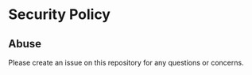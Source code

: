 # Security Policy

## Abuse

Please create an issue on this repository for any questions or concerns.

